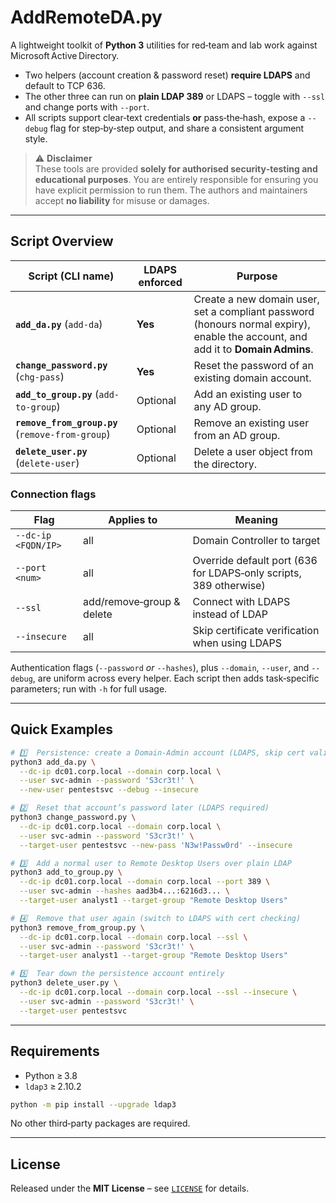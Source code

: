 # AddRemoteDA.py

A lightweight toolkit of **Python 3** utilities for red‑team and lab work against Microsoft Active Directory.

* Two helpers (account creation & password reset) **require LDAPS** and default to TCP 636.
* The other three can run on **plain LDAP 389** or LDAPS – toggle with `--ssl` and change ports with `--port`.
* All scripts support clear‑text credentials **or** pass‑the‑hash, expose a `--debug` flag for step‑by‑step output, and share a consistent argument style.

> ⚠️ **Disclaimer**  
> These tools are provided **solely for authorised security‑testing and educational purposes**. You are entirely responsible for ensuring you have explicit permission to run them. The authors and maintainers accept **no liability** for misuse or damages.

---

## Script Overview

| Script (CLI name)                     | LDAPS enforced | Purpose |
| ------------------------------------- | -------------- | -------------------------------------------------------------------------------------------------------------------------------- |
| **`add_da.py`** (`add-da`)            | **Yes**        | Create a new domain user, set a compliant password (honours normal expiry), enable the account, and add it to **Domain Admins**. |
| **`change_password.py`** (`chg-pass`) | **Yes**        | Reset the password of an existing domain account. |
| **`add_to_group.py`** (`add-to-group`) | Optional       | Add an existing user to any AD group. |
| **`remove_from_group.py`** (`remove-from-group`) | Optional | Remove an existing user from an AD group. |
| **`delete_user.py`** (`delete-user`)  | Optional       | Delete a user object from the directory. |

### Connection flags

| Flag | Applies to | Meaning |
|------|------------|---------|
| `--dc-ip <FQDN/IP>` | all | Domain Controller to target |
| `--port <num>` | all | Override default port (636 for LDAPS‑only scripts, 389 otherwise) |
| `--ssl` | add/remove‑group & delete | Connect with LDAPS instead of LDAP |
| `--insecure` | all | Skip certificate verification when using LDAPS |

Authentication flags (`--password` *or* `--hashes`), plus `--domain`, `--user`, and `--debug`, are uniform across every helper.  Each script then adds task‑specific parameters; run with `-h` for full usage.

---

## Quick Examples

```bash
# 1️⃣  Persistence: create a Domain‑Admin account (LDAPS, skip cert validation)
python3 add_da.py \
  --dc-ip dc01.corp.local --domain corp.local \
  --user svc-admin --password 'S3cr3t!' \
  --new-user pentestsvc --debug --insecure

# 2️⃣  Reset that account’s password later (LDAPS required)
python3 change_password.py \
  --dc-ip dc01.corp.local --domain corp.local \
  --user svc-admin --password 'S3cr3t!' \
  --target-user pentestsvc --new-pass 'N3w!Passw0rd' --insecure

# 3️⃣  Add a normal user to Remote Desktop Users over plain LDAP
python3 add_to_group.py \
  --dc-ip dc01.corp.local --domain corp.local --port 389 \
  --user svc-admin --hashes aad3b4...:6216d3... \
  --target-user analyst1 --target-group "Remote Desktop Users"

# 4️⃣  Remove that user again (switch to LDAPS with cert checking)
python3 remove_from_group.py \
  --dc-ip dc01.corp.local --domain corp.local --ssl \
  --user svc-admin --password 'S3cr3t!' \
  --target-user analyst1 --target-group "Remote Desktop Users"

# 5️⃣  Tear down the persistence account entirely
python3 delete_user.py \
  --dc-ip dc01.corp.local --domain corp.local --ssl --insecure \
  --user svc-admin --password 'S3cr3t!' \
  --target-user pentestsvc
```

---

## Requirements

* Python ≥ 3.8
* `ldap3` ≥ 2.10.2

```bash
python -m pip install --upgrade ldap3
```

No other third‑party packages are required.

---

## License

Released under the **MIT License** – see [`LICENSE`](LICENSE) for details.
